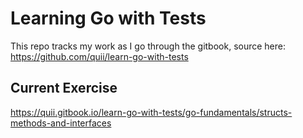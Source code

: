 # Learning Go with Tests

This repo tracks my work as I go through the gitbook, source here: https://github.com/quii/learn-go-with-tests

## Current Exercise
https://quii.gitbook.io/learn-go-with-tests/go-fundamentals/structs-methods-and-interfaces